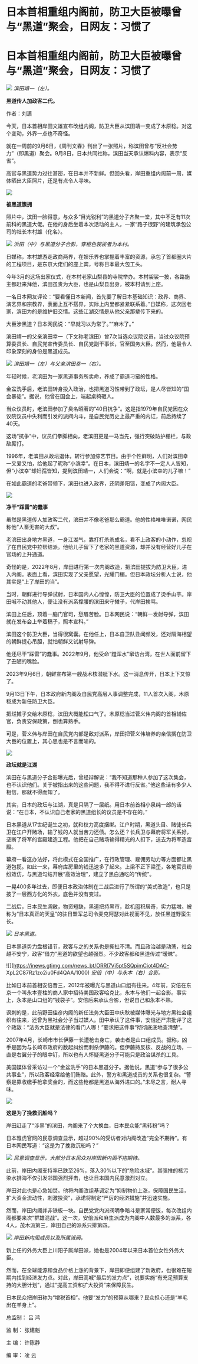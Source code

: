 # 日本首相重组内阁前，防卫大臣被曝曾与“黑道”聚会，日网友：习惯了

# 日本首相重组内阁前，防卫大臣被曝曾与“黑道”聚会，日网友：习惯了

![](https://inews.gtimg.com/news_bt/OSnnZUH4hpBa4Q7DCH_KYxxeXAtrvKXJ9rv_6FdwHYsXUAA/1000)
_滨田靖一（左）。_

**黑道传人加政客二代。**

作者：刘潇

今天，日本首相岸田文雄宣布改组内阁，防卫大臣从滨田靖一变成了木原稔。对这个变动，外界一点也不奇怪。

就在一周前的9月6日，《周刊文春》刊出了一张照片，称滨田曾与“反社会势力”（即黑道）聚会。9月8日，日本共同社称，滨田当天承认爆料内容，表示“反省”。

高官与黑道势力过往甚密，在日本并不新鲜。但回头看，岸田重组内阁前一周，媒体晒出大臣照片，还是有点令人寻味。

![](https://inews.gtimg.com/news_bt/O7_F8fTzVU2aOxqKzav2V2kVQD3OXSqzOh68AgPOeN_90AA/1000)

**被黑道簇拥**

照片中，滨田一脸得意，与众多“目光锐利”的黑道分子齐聚一堂，其中不乏有11次前科的黑道大佬。在他的身后坐着本次活动的主人，一家“路子很野”的建筑承包公司的社长本村雄（化名）。

![](https://inews.gtimg.com/news_bt/OkiAETsuSmKW0pHJwEYK8P7qr8SuIcEWZHFz9NYvb9b50AA/1000)
_浜田（中）与黑道分子合影，穿橙色袈裟者为本村。_

日媒称，本村雄游走政商两界，在娱乐界也掌握着丰富的资源，承包了首都圈大片的工程项目，是东京大佬们的座上宾，号称日本最大包工头。

今年3月的这场出家仪式，在本村老家山梨县的寺院举办。本村袈裟一披，各路施主都赶来拜他，滨田虽贵为大臣，也是山梨县出身，被本村请到上座。

一名日本网友评论：“要看懂日本新闻，首先要了解日本基础知识：政界、商界、演艺界和宗教界，表面上互不搭界，实际上内里都紧紧联系着。”日媒称，这次回老家，滨田为的是维护旧交情。这些江湖交情是从他父亲那辈传下来的。

大臣涉黑道？日本网民说：“早就习以为常了。”“麻木了。”

滨田靖一的父亲滨田幸一（下文称老滨田）曾7次当选众议院议员，当过众议院预算委员长、自民党宣传委员长、自民党副干事长，官至国务大臣。然而，他最令人印象深刻的身份是黑道成员。

![](https://inews.gtimg.com/news_bt/OpXdz6jAUM9oZJm4JDW4b1ehaqvWiUttcDA2ycDWVuujAAA/1000)
_滨田靖一（左）与父亲滨田幸一（右）。_

年轻时候，老滨田为一家黑道事务所卖命，养成了霸道刁蛮的性格。

金盆洗手后，老滨田转身投入政治，也把黑道习性带到了政坛，是人尽皆知的“国会暴徒”。据说，他曾在国会上，端起桌椅砸人。

当众议员时，老滨田参加了臭名昭著的“40日抗争”。这是指1979年自民党因在众议院议员中失利而引发的派阀内斗，是自民党历史上最严重的内讧，前后持续了40天。

这场“抗争”中，议员们拳脚相向，老滨田更是一马当先，强行突破防护栅栏，与政敌厮打。

1996年，老滨田从政坛退休，转行参加综艺节目。由于个性鲜明，人们对滨田幸一又爱又怕，给他起了昵称“小滨幸”。在日本，滨田靖一的名字不一定人人皆知，但“小滨幸”却妇孺皆知，提到滨田靖一，人们会说：“啊，就是小滨幸的儿子嘛！”

在如此霸道的老爸带领下，滨田也进入政界，还阴差阳错，变成了内阁大臣。

![](https://inews.gtimg.com/news_bt/O8kx1uJZPN_GTuis4UVHqYB0NwbVu0MAPAZxMEkPUn2QgAA/1000)

**净干“踩雷”的蠢事**

虽然是黑道传人加政客二代，滨田并不像老爸那么霸道。他的性格唯唯诺诺，网民称他“人畜无害的大叔”。

老滨田出身地方黑道，一身江湖气，靠打打杀杀成名，看不上政客的小动作，忽视了在自民党中拉帮结派。他给儿子留下了老家的黑道资源，却并没有经营好儿子在官场的上升通道。

奇怪的是，2022年8月，岸田进行第一次内阁改造，把滨田提拔为防卫大臣，进入内阁。表面上看，滨田实现了父亲愿望，光耀门楣。但日本政坛分析人士说，他其实是“上了岸田的当”。

当时，朝鲜进行导弹试射，日本国内人心惶惶，防卫大臣的位置成了烫手山芋。岸田喊不动其他人，便让没有派系撑腰的滨田来守摊子，代岸田挨骂。

滨田上任后，顶着一脑门官司，愁眉苦脸。日本网民说：“朝鲜一发射导弹，滨田就在发布会上举着稿子，照本宣科。”

滨田这个防卫大臣，当得很窝囊。在他任上，日本自卫队丑闻频发，还对隔海相望的朝鲜提心吊胆，就怕朝鲜又试射导弹。

他还尽干“踩雷”的蠢事。2022年9月，他受命“蹚浑水”窜访台湾，在世人面前留下了丑陋的嘴脸。

2023年9月6日，朝鲜宣布第一艘战术核潜艇下水。这一消息传开，日本上下又惊了。

9月13日下午，日本政府新内阁及自民党高层人事调整完成，11人首次入阁，木原稔成为新任防卫大臣。

把烂摊子交给木原稔，滨田大概能松口气了。木原稔当过菅义伟内阁的首相辅佐官，负责安保政策，倒也算熟手。

可是，菅义伟与岸田在自民党内部是敌对派系，岸田把菅义伟培养的亲信搁在防卫大臣的位置上，其心思也是不言而喻的。

![](https://inews.gtimg.com/news_bt/OxRMPUrxv8MmPXbDAvR5Z7NUrL14Gq9w0ZpkHkPhquHvkAA/1000)

**政坛就是江湖**

滨田在与黑道分子合影曝光后，曾经辩解说：“我不知道那种人参加了这次集会，也不认识他们。关于被指出来的这些问题，我不得不进行反省。”他这些话有多少人相信，那就不得而知了。

其实，日本的政坛与江湖，真是只隔了一层纸。用日本前首相小泉纯一郎的话说：“在日本，不认识自己老家的黑道组长的议员是不存在的。”

日本黑道从17世纪诞生之初，就和权力高度捆绑。江户时期，黑道头目、赌徒长兵卫在江户开赌场，输了钱的人就当苦力还债。怎么还？长兵卫与幕府将军关系好，垄断了将军的宫殿建造工程。他把在自己赌场输得精光的人扣下，送去为将军造宫殿。

幕府一看这办法好，将此模式在全国推广，在行政管理、雇佣劳动力等方面都让黑道包揽。如此一来，幕府库房里的钱迅速多了起来。上梁不正下梁歪，各地官员纷纷效仿，与黑道勾结开展“高效治理”，建立了黑白通吃的“传统”。

一晃400多年过去，即便日本政治体制在二战后进行了所谓的“美式改造”，也只是披了一层西方化的外衣，底色并没有变过。

二战后，日本民生凋敝，物资短缺，黑道把持黑市，趁机囤积居奇，实力猛增。被称为“日本真正的天皇”的驻日盟军总司令麦克阿瑟对此视而不见，放任黑道野蛮生长。

![](https://inews.gtimg.com/news_bt/OAIlyEeB7ZOKwIlLs2CF4yZTWgkTTs2U-yLUfVhe4UajQAA/1000)
_日本黑道。_

日本黑道势力盘根错节，政客与之的关系也是撕扯不清。而且政治越是动荡，社会越不安宁，政客“借力”黑道的欲望也越强烈。不少政客都和黑道传过“暧昧”。

![](https://inews.gtimg.com/news_bt/ORRl7Vi5pt5SQpimCiot4DAC-
XpL2C87Rz1zo2iu0Fd4QAA/1000) _安倍（中）与永本（右）合影。_

比如日本前首相安倍晋三，2012年被曝光与黑道山口组有往来。4年前，安倍在东京一个叫永本壹柱的商人家中招待美国政客哈克比，永本与他们一起合影。事实上，永本是山口组的“钱袋子”。安倍后来承认合影，但说自己和永本不熟。

讽刺的是，此前野田佳彦内阁的新任法务大臣田中庆秋被媒体曝光与地方黑社会组织有往来，还曾为黑社会分子当过媒人。田中承认了这件事，安倍还严肃批评了这个政敌：“法务大臣就是法律的看门人哪！”要求把这件事“彻彻底底地查清楚”。

2007年4月，长崎市市长伊藤一长遭枪击身亡，袭击者是山口组成员。据称，凶手是因为与长崎市政府的数起纠纷而刺杀伊藤的。但伊藤持反核、反战的立场，一直是右翼分子的眼中钉，所以也有人怀疑黑道分子可能只是政治谋杀的工具。

美国媒体曾采访过一个“金盆洗手”的日本黑道分子。据他说，黑道“参与了很多公共事业”，所以政客经常给他们贿赂。此外，警方和黑道成员的关系也很复杂。“警察是靠收缴手枪拿奖金的，而这些枪都是黑道从海外进口的。”未尽之言，耐人寻味。

![](https://inews.gtimg.com/news_bt/OMJmdPO0rp8qNL6hzeVJFwj4GT2fTaLPNwf_VHRACqeEYAA/1000)

**这是为了挽救沉船吗？**

岸田赶走了“涉黑”的滨田，内阁来了个大换血，日本民众能“黑转粉”吗？

日本雅虎官网的民意调查显示，超过90%的受访者对内阁改造“完全不期待”。有日本网民写道：“这是为了挽救沉船吗？”

![](https://inews.gtimg.com/news_bt/OLrJa2fNUtSdOTTq22Rv83IUu-7HPXxEGS1S3SsAEpUXsAA/1000)
_民意调查显示，大部分日本民众对岸田新内阁不抱期待。_

此前，岸田内阁支持率已跌至26%，落入30%以下的“危险水域”。其强推的核污染水排海不仅引发邻国强烈抨击，也让日本国内民意激烈对立。

岸田对此也是心急如焚。他将内阁改组基调定为“抑制物价上涨，保障国民生活，扩大资金流动性，刺激投资”，承诺将制定“严厉的经济措施”并迅速实施。

然而，岸田内阁并非铁板一块。自民党党内派阀明争暗斗是家常便饭，每次改组内阁都要来次“群雄混战”。这一次，安倍派和麻生派成为内阁中人数最多的派系，各4人，茂木派第三，岸田自己的派系只排第四。

![](https://inews.gtimg.com/news_bt/OGcb6UWHBFWaBDOvy4WY99lkCT4PJWUN5XbkFMrcFtjv0AA/1000)
_岸田新内阁成员以及所属派阀。_

新上任的外务大臣上川阳子属岸田派，她也是2004年以来日本首位女性外务大臣。

然而，在全球能源和食品价格上涨的背景下，岸田即便组建了新政府，也很难在短期内找到经济发力点。对此，岸田高喊“最后的发力点”，说要实施“有充足预算支持的大胆计划”，通过“提高工资和扩大投资”来保障民生。

日本民众把岸田称为“增税首相”。他要“发力”的预算从哪来？民众担心还是“羊毛出在羊身上”。

总监制： 吕 鸿

监 制： 张建魁

主 编： 许陈静

编 审： 凌 云

